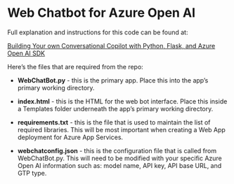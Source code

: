 # Web Chatbot for Azure Open AI

Full explanation and instructions for this code can be found at: 

[Building Your own Conversational Copilot with Python, Flask, and Azure Open AI SDK](https://rodtrent.substack.com/p/building-your-own-conversational)

Here’s the files that are required from the repo:

* **WebChatBot.py** - this is the primary app. Place this into the app’s primary working directory.

* **index.html** - this is the HTML for the web bot interface. Place this inside a Templates folder underneath the app’s primary working directory.

* **requirements.txt** - this is the file that is used to maintain the list of required libraries. This will be most important when creating a Web App deployment for Azure App Services.

* **webchatconfig.json** - this is the configuration file that is called from WebChatBot.py. This will need to be modified with your specific Azure Open AI information such as: model name, API key, API base URL, and GTP type.
